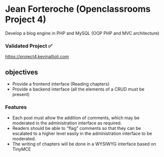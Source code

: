 # Jean Forteroche (Openclassrooms Project 4)

Develop a blog engine in PHP and MySQL (OOP PHP and MVC architecture)

### Validated Project :white_check_mark:

https://project4.kevinallioli.com

## objectives

- Provide a frontend interface (Reading chapters)
- Provide a backend interface (all the elements of a CRUD must be present)

### Features

- Each post must allow the addition of comments, which may be moderated in the administration interface as required.
- Readers should be able to "flag" comments so that they can be escalated to a higher level easily in the administration interface to be moderated.
- The writing of chapters will be done in a WYSIWYG interface based on TinyMCE
